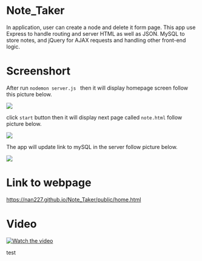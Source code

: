 # Note_Taker

In application, user can create a node and delete it form page. This app use Express to handle routing and server HTML as well as JSON. MySQL to store notes, and jQuery for AJAX requests and handling other front-end logic.

# Screenshort

After run ```nodemon server.js ``` then it will display homepage screen follow this picture below.

![](public/assets/img/screenShot1)

click `start` button then it will display next page called `note.html` follow picture below.

![](img/screenShot2)

The app will update link to mySQL in the server follow picture below.

![](img/screenShot3)

# Link to webpage

https://nan227.github.io/Note_Taker/public/home.html


# Video

[![Watch the video](https://img.youtube.com/vi/c1QXQlRGxp8/default.jpg)](https://youtu.be/c1QXQlRGxp8)


test

